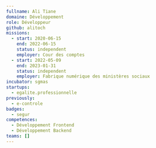 ```yaml
---
fullname: Ali Tiane
domaine: Développement
role: Développeur
github: alitoch
missions:
  - start: 2020-06-15
    end: 2022-06-15
    status: independent
    employer: Cour des comptes
  - start: 2022-05-09
    end: 2023-01-31
    status: independent
    employer: Fabrique numérique des ministères sociaux
incubator: sgmas
startups:
  - egalite.professionnelle
previously:
  - e-controle
badges:
  - segur
competences:
  - Développement Frontend
  - Développement Backend
teams: []
---
```

